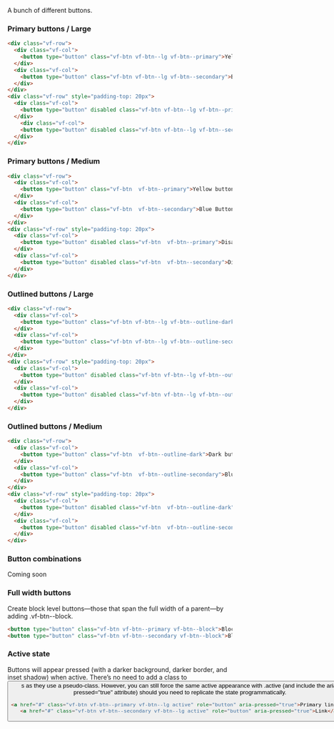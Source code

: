 A bunch of different buttons.

### Primary buttons / Large

```html
<div class="vf-row">
  <div class="vf-col">
    <button type="button" class="vf-btn vf-btn--lg vf-btn--primary">Yellow button</button>
  </div>
  <div class="vf-col">
    <button type="button" class="vf-btn vf-btn--lg vf-btn--secondary">Blue Button</button>
  </div>
</div>
<div class="vf-row" style="padding-top: 20px">
  <div class="vf-col">
    <button type="button" disabled class="vf-btn vf-btn--lg vf-btn--primary">Disabled</button>
  </div>
    <div class="vf-col">
    <button type="button" disabled class="vf-btn vf-btn--lg vf-btn--secondary">Disabled</button>
  </div>
</div>
```

### Primary buttons / Medium

```html
<div class="vf-row">
  <div class="vf-col">
    <button type="button" class="vf-btn  vf-btn--primary">Yellow button</button>
  </div>
  <div class="vf-col">
    <button type="button" class="vf-btn  vf-btn--secondary">Blue Button</button>
  </div>
</div>
<div class="vf-row" style="padding-top: 20px">
  <div class="vf-col">
    <button type="button" disabled class="vf-btn  vf-btn--primary">Disabled</button>
  </div>
  <div class="vf-col">
    <button type="button" disabled class="vf-btn  vf-btn--secondary">Disabled</button>
  </div>
</div>
```

### Outlined buttons / Large

```html
<div class="vf-row">
  <div class="vf-col">
    <button type="button" class="vf-btn vf-btn--lg vf-btn--outline-dark">Dark button</button>
  </div>
  <div class="vf-col">
    <button type="button" class="vf-btn vf-btn--lg vf-btn--outline-secondary">Blue Button</button>
  </div>
</div>
<div class="vf-row" style="padding-top: 20px">
  <div class="vf-col">
    <button type="button" disabled class="vf-btn vf-btn--lg vf-btn--outline-dark">Disabled</button>
  </div>
  <div class="vf-col">
    <button type="button" disabled class="vf-btn vf-btn--lg vf-btn--outline-secondary">Disabled</button>
  </div>
</div>
```

### Outlined buttons / Medium

```html
<div class="vf-row">
  <div class="vf-col">
    <button type="button" class="vf-btn  vf-btn--outline-dark">Dark button</button>
  </div>
  <div class="vf-col">
    <button type="button" class="vf-btn  vf-btn--outline-secondary">Blue Button</button>
  </div>
</div>
<div class="vf-row" style="padding-top: 20px">
  <div class="vf-col">
    <button type="button" disabled class="vf-btn  vf-btn--outline-dark">Disabled</button>
  </div>
  <div class="vf-col">
    <button type="button" disabled class="vf-btn  vf-btn--outline-secondary">Disabled</button>
  </div>
</div>
```
### Button combinations

Coming soon

### Full width buttons

Create block level buttons—those that span the full width of a parent—by adding .vf-btn--block.

```html
<button type="button" class="vf-btn vf-btn--primary vf-btn--block">Block level button</button>
<button type="button" class="vf-btn vf-btn--secondary vf-btn--block">Block level button</button>
```

### Active state
Buttons will appear pressed (with a darker background, darker border, and inset shadow) when active. There’s no need to add a class to <button>s as they use a pseudo-class. However, you can still force the same active appearance with .active (and include the aria-pressed="true" attribute) should you need to replicate the state programmatically.

```html
<a href="#" class="vf-btn vf-btn--primary vf-btn--lg active" role="button" aria-pressed="true">Primary link</a>
<a href="#" class="vf-btn vf-btn--secondary vf-btn--lg active" role="button" aria-pressed="true">Link</a>
```
